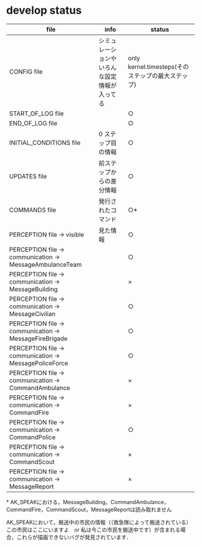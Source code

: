 # develop status

| file                                                     | info                                         | status                                            |
| -------------------------------------------------------- | -------------------------------------------- | ------------------------------------------------- |
| CONFIG file                                              | シミュレーションやいろんな設定情報が入ってる | only kernel.timesteps(そのステップの最大ステップ) |
| START_OF_LOG file                                        |                                              | ○                                                 |
| END_OF_LOG file                                          |                                              | ○                                                 |
| INITIAL_CONDITIONS file                                  | 0 ステップ目の情報                           | ○                                                 |
| UPDATES file                                             | 前ステップからの差分情報                     | ○                                                 |
| COMMANDS file                                            | 発行されたコマンド                           | ○*                                                 |
| PERCEPTION file -> visible                               | 見た情報                                     | ○                                                 |
| PERCEPTION file -> communication -> MessageAmbulanceTeam |                                              | ○                                                 |
| PERCEPTION file -> communication -> MessageBuilding      |                                              | ×                                                 |
| PERCEPTION file -> communication -> MessageCivilian      |                                              | ○                                                 |
| PERCEPTION file -> communication -> MessageFireBrigade   |                                              | ○                                                 |
| PERCEPTION file -> communication -> MessagePoliceForce   |                                              | ○                                                 |
| PERCEPTION file -> communication -> CommandAmbulance     |                                              | ×                                                 |
| PERCEPTION file -> communication -> CommandFire          |                                              | ×                                                 |
| PERCEPTION file -> communication -> CommandPolice        |                                              | ○                                                 |
| PERCEPTION file -> communication -> CommandScout         |                                              | ×                                                 |
| PERCEPTION file -> communication -> MessageReport        |                                              | ×                                                 |


\* AK_SPEAKにおける，MessageBuilding，CommandAmbulance，CommandFire，CommandScout，MessageReportは読み取れません


AK_SPEAKにおいて，搬送中の市民の情報（（救急隊によって搬送されている）この市民はここにいますよ　or 私は今この市民を搬送中です）が含まれる場合，これらが描画できないバグが発見されています．